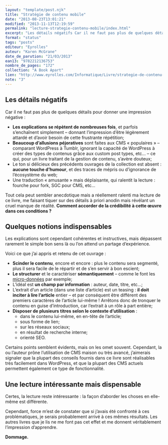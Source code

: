 ```yaml
---
layout: "template/post.njk"
title: "Stratégie de contenu mobile"
date: "2013-08-23T13:01:21"
modified: "2013-11-13T12:19:59"
permalink: "lecture-strategie-contenu-mobile/index.html"
excerpt: "Les détails négatifs Car il ne faut pas plus de quelques détails pour donner une impression négative : Les explications se répètent de nombreuses fois, et parfois s’enchaînent simplement – donnant l’impression d’être légèrement attardé et d’avoir besoin de cette frustrante répétition; Beaucoup d’allusions péjoratives sont faites aux CMS «&nbsp;populaires&nbsp;» – comparant WordPress à Tumblr, […]"
format: "status"
tags: "posts"
editeur: "Eyrolles"
auteur: "Karen McGrane"
date_de_parution: "21/03/2013"
ean13: "9782212136753"
nombre_de_pages: "172"
collection: "A Book Apart"
lien: "http://www.eyrolles.com/Informatique/Livre/strategie-de-contenu-mobile-9782212136753"
note: "3"
---
```

## Les détails négatifs

Car il ne faut pas plus de quelques détails pour donner une impression négative :

* **Les explications se répètent de nombreuses fois**, et parfois s’enchaînent simplement – donnant l’impression d’être légèrement attardé et d’avoir besoin de cette frustrante répétition;
* **Beaucoup d’allusions péjoratives** sont faites aux CMS «&nbsp;populaires&nbsp;» – comparant WordPress à Tumblr, ignorant la capacité de WordPress à créer des types de contenus grâce aux custom post types, etc… – ce qui, pour un livre traitant de la gestion de contenu, s’avère douteux;
* Le ton si délicieux des précédents ouvrages de la collection est absent : **aucune touche d’humour**, et des traces de mépris ou d’ignorance de l’écosystème du web;
* Une traduction «&nbsp;amusante&nbsp;» mais déplaisante, qui ralentit la lecture : fourche pour fork, SGC pour CMS, etc…

Tout cela peut sembler anecdotique mais a réellement ralenti ma lecture de ce livre, me faisant tiquer sur des détails à priori anodin mais révélant un cruel manque de réalité. **Comment accorder de la crédibilité à cette œuvre dans ces conditions ?**

## Quelques notions indispensables

Les explications sont cependant cohérentes et instructives, mais dépassent rarement le simple bon sens là ou l’on attend un partage d’expérience.

Voici ce que j’ai appris et retenu de cet ouvrage :

* **Scinder le contenu**, encore et encore : plus le contenu sera segmenté, plus il sera facile de le répartir et de s’en servir à bon escient;
* **Le structurer** et le caractériser **sémantiquement** – comme le font les [micro-données](http://schema.org/ "Index des micro-données (nouvelle fenêtre)") par exemple;
* L’idéal est **un champ par information** : auteur, date, titre, etc…;
* L’extrait d’un article (dans une liste d’article) est un teasing : **il doit inciter à lire l’article** entier – et par conséquent être différent des premiers caractères de l’article lui-même ! Arrêtons donc de tronquer le contenu en guise d’introduction, car l’extrait à un rôle à part entière;
* **Disposer de plusieurs titres selon le contexte d’utilisation** :
  * dans le contenu lui-même, en en-tête de l’article;
  * sous forme de lien;
  * sur les réseaux sociaux;
  * en résultat de recherche interne;
  * orienté SEO.

Certains points semblent évidents, mais on les omet souvent. Cependant, la ou l’auteur prône l’utilisation de CMS maison ou très avancé, j’aimerais signaler que la plupart des conseils fournis dans ce livre sont réalisables très facilement dans WordPress, et que la plupart des CMS actuels permettent également ce type de fonctionnalité.

## Une lecture intéressante mais dispensable

Certes, la lecture reste intéressante : la façon d’aborder les choses en elle-même est différente.

Cependant, force m’est de constater que si j’avais été confronté à ces problématiques, je serais probablement arrivé à ces mêmes résultats. Les autres livres que je lis ne me font pas cet effet et me donnent véritablement l’impression d’apprendre.

**Dommage.**